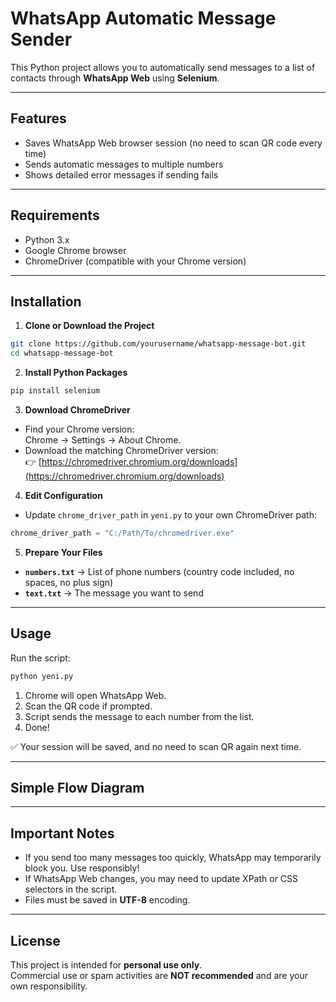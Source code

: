 
# WhatsApp Automatic Message Sender

This Python project allows you to automatically send messages to a list of contacts through **WhatsApp Web** using **Selenium**.

---

## Features

- Saves WhatsApp Web browser session (no need to scan QR code every time)
- Sends automatic messages to multiple numbers
- Shows detailed error messages if sending fails

---

## Requirements

- Python 3.x
- Google Chrome browser
- ChromeDriver (compatible with your Chrome version)

---

## Installation

1. **Clone or Download the Project**

```bash
git clone https://github.com/yourusername/whatsapp-message-bot.git
cd whatsapp-message-bot
```

2. **Install Python Packages**

```bash
pip install selenium
```

3. **Download ChromeDriver**

- Find your Chrome version:  
  Chrome → Settings → About Chrome.
- Download the matching ChromeDriver version:  
  👉 [https://chromedriver.chromium.org/downloads](https://chromedriver.chromium.org/downloads)

4. **Edit Configuration**

- Update `chrome_driver_path` in `yeni.py` to your own ChromeDriver path:

```python
chrome_driver_path = "C:/Path/To/chromedriver.exe"
```

5. **Prepare Your Files**

- **`numbers.txt`** → List of phone numbers (country code included, no spaces, no plus sign)
- **`text.txt`** → The message you want to send

---

## Usage

Run the script:

```bash
python yeni.py
```

1. Chrome will open WhatsApp Web.
2. Scan the QR code if prompted.
3. Script sends the message to each number from the list.
4. Done!

✅ Your session will be saved, and no need to scan QR again next time.

---

## Simple Flow Diagram

---

## Important Notes

- If you send too many messages too quickly, WhatsApp may temporarily block you. Use responsibly!
- If WhatsApp Web changes, you may need to update XPath or CSS selectors in the script.
- Files must be saved in **UTF-8** encoding.

---

## License

This project is intended for **personal use only**.  
Commercial use or spam activities are **NOT recommended** and are your own responsibility.
